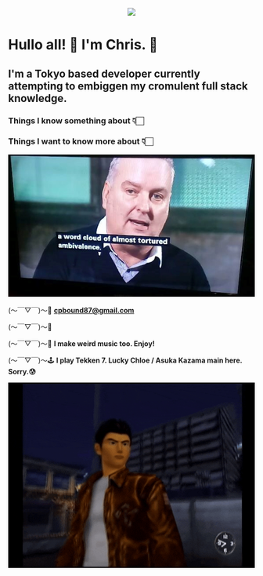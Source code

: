 <p align="center">
<img src="/home/the_binman/code/cpbound/cpbound/assets/ntwicChrisBound.jpg">
</p>

# Hullo all! 👋 I'm Chris. 👋

## I'm a Tokyo based developer currently attempting to embiggen my cromulent full stack knowledge.

### Things I know something about 👇🏻


### Things I want to know more about 👇🏻

![The middle of the README](/assets/torturedAmbivalence.jpg)

(〜￣▽￣)〜📧   **cpbound87@gmail.com**

(〜￣▽￣)〜📧

(〜￣▽￣)〜🎸   **I make weird music too. Enjoy!**

(〜￣▽￣)〜🕹️    **I play Tekken 7. Lucky Chloe / Asuka Kazama main here. Sorry.😰**

![This is how I code](/assets/sweaty_ryo.gif)



<!--
**cpbound/cpbound** is a ✨ _special_ ✨ repository because its `README.md` (this file) appears on your GitHub profile.

Here are some ideas to get you started:

- 🔭 I’m currently working on ...
- 🌱 I’m currently learning ...
- 👯 I’m looking to collaborate on ...
- 🤔 I’m looking for help with ...
- 💬 Ask me about ...
- 📫 How to reach me: ...
- 😄 Pronouns: ...
- ⚡ Fun fact: ...
-->
</p>
